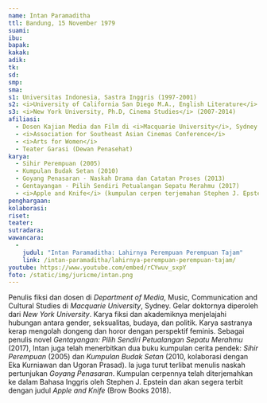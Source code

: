 ```yaml
---
name: Intan Paramaditha
ttl: Bandung, 15 November 1979
suami:
ibu:
bapak:
kakak:
adik:
tk:
sd:
smp:
sma:
s1: Universitas Indonesia, Sastra Inggris (1997-2001)
s2: <i>University of California San Diego M.A., English Literature</i> (2005-2007)
s3: <i>New York University, Ph.D, Cinema Studies</i> (2007-2014)
afiliasi:
  - Dosen Kajian Media dan Film di <i>Macquarie University</i>, Sydney
  - <i>Association for Southeast Asian Cinemas Conference</i>
  - <i>Arts for Women</i>
  - Teater Garasi (Dewan Penasehat)
karya:
  - Sihir Perempuan (2005)
  - Kumpulan Budak Setan (2010)
  - Goyang Penasaran - Naskah Drama dan Catatan Proses (2013)
  - Gentayangan - Pilih Sendiri Petualangan Sepatu Merahmu (2017)
  - <i>Apple and Knife</i> (kumpulan cerpen terjemahan Stephen J. Epstein, Maret 2018)
penghargaan:
kolaborasi:
riset:
teater:
sutradara:
wawancara:
  -
    judul: "Intan Paramaditha: Lahirnya Perempuan Perempuan Tajam"
    link: /intan-paramaditha/lahirnya-perempuan-perempuan-tajam/
youtube: https://www.youtube.com/embed/rCYwuv_sxpY
foto: /static/img/juricme/intan.png
---
```


Penulis fiksi dan dosen di *Department of Media*, Music, Communication and Cultural Studies di *Macquarie University*, Sydney. Gelar doktornya diperoleh dari *New York University*. Karya fiksi dan akademiknya menjelajahi hubungan antara gender, seksualitas, budaya, dan politik. Karya sastranya kerap mengolah dongeng dan horor dengan perspektif feminis. Sebagai penulis novel *Gentayangan: Pilih Sendiri Petualangan Sepatu Merahmu* (2017), Intan juga telah menerbitkan dua buku kumpulan cerita pendek: *Sihir Perempuan* (2005) dan *Kumpulan Budak Setan* (2010, kolaborasi dengan Eka Kurniawan dan Ugoran Prasad). Ia juga turut terlibat menulis naskah pertunjukan *Goyang Penasaran*. Kumpulan cerpennya telah diterjemahkan ke dalam Bahasa Inggris oleh Stephen J. Epstein dan akan segera terbit dengan judul *Apple and Knife* (Brow Books 2018).
